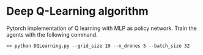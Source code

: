 # Deep Q-Learning algorithm

Pytorch implementation of Q learning with MLP as policy network. Train the agents with the following command.

```
>> python DQLearning.py --grid_size 10 --n_drones 5 --batch_size 32
```
